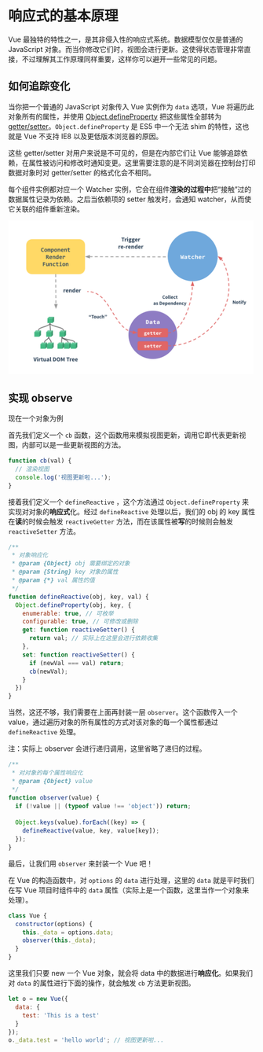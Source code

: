 # 响应式的基本原理

Vue 最独特的特性之一，是其非侵入性的响应式系统。数据模型仅仅是普通的 JavaScript 对象。而当你修改它们时，视图会进行更新。这使得状态管理非常直接，不过理解其工作原理同样重要，这样你可以避开一些常见的问题。

## 如何追踪变化

当你把一个普通的 JavaScript 对象传入 Vue 实例作为 `data` 选项，Vue 将遍历此对象所有的属性，并使用 [Object.defineProperty](https://developer.mozilla.org/zh-CN/docs/Web/JavaScript/Reference/Global_Objects/Object/defineProperty) 把这些属性全部转为 [getter/setter](https://developer.mozilla.org/zh-CN/docs/Web/JavaScript/Guide/Working_with_Objects#%E5%AE%9A%E4%B9%89_getters_%E4%B8%8E_setters)。`Object.defineProperty` 是 ES5 中一个无法 shim 的特性，这也就是 Vue 不支持 IE8 以及更低版本浏览器的原因。

这些 getter/setter 对用户来说是不可见的，但是在内部它们让 Vue 能够追踪依赖，在属性被访问和修改时通知变更。这里需要注意的是不同浏览器在控制台打印数据对象时对 getter/setter 的格式化会不相同。

每个组件实例都对应一个 Watcher 实例，它会在组件**渲染的过程中**把“接触”过的数据属性记录为依赖。之后当依赖项的 setter 触发时，会通知 watcher，从而使它关联的组件重新渲染。

<img src="../images/vue-reactive-flow.png" width="500">

## 实现 observe

现在一个对象为例

首先我们定义一个 `cb` 函数，这个函数用来模拟视图更新，调用它即代表更新视图，内部可以是一些更新视图的方法。

```js
function cb(val) {
  // 渲染视图
  console.log('视图更新啦...');
}
```

接着我们定义一个 `defineReactive` ，这个方法通过 `Object.defineProperty` 来实现对对象的**响应式**化。经过 `defineReactive` 处理以后，我们的 obj 的 key 属性在**读**的时候会触发 `reactiveGetter` 方法，而在该属性被**写**的时候则会触发`reactiveSetter` 方法。

```js
/**
 * 对象响应化
 * @param {Object} obj 需要绑定的对象
 * @param {String} key 对象的属性
 * @param {*} val 属性的值
 */
function defineReactive(obj, key, val) {
  Object.defineProperty(obj, key, {
    enumerable: true, // 可枚举
    configurable: true, // 可修改或删除
    get: function reactiveGetter() {
      return val; // 实际上在这里会进行依赖收集
    },
    set: function reactiveSetter() {
      if (newVal === val) return;
      cb(newVal);
    }
  })
}
```

当然，这还不够，我们需要在上面再封装一层 `observer`。这个函数传入一个 value，通过遍历对象的所有属性的方式对该对象的每一个属性都通过 `defineReactive` 处理。

注：实际上 observer 会进行递归调用，这里省略了递归的过程。

```js
/**
 * 对对象的每个属性响应化
 * @param {Object} value
 */
function observer(value) {
  if (!value || (typeof value !== 'object')) return;

  Object.keys(value).forEach((key) => {
    defineReactive(value, key, value[key]);
  });
}
```

最后，让我们用 `observer` 来封装一个 Vue 吧！

在 Vue 的构造函数中，对 `options` 的 `data` 进行处理，这里的 `data` 就是平时我们在写 Vue 项目时组件中的 `data` 属性（实际上是一个函数，这里当作一个对象来处理）。

```js
class Vue {
  constructor(options) {
    this._data = options.data;
    observer(this._data);
  }
}
```

这里我们只要 new 一个 Vue 对象，就会将 data 中的数据进行**响应化**。如果我们对 `data` 的属性进行下面的操作，就会触发 `cb` 方法更新视图。

```js
let o = new Vue({
  data: {
    test: 'This is a test'
  }
});
o._data.test = 'hello world'; // 视图更新啦...
```

